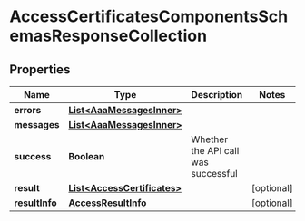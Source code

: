 

# AccessCertificatesComponentsSchemasResponseCollection


## Properties

| Name | Type | Description | Notes |
|------------ | ------------- | ------------- | -------------|
|**errors** | [**List&lt;AaaMessagesInner&gt;**](AaaMessagesInner.md) |  |  |
|**messages** | [**List&lt;AaaMessagesInner&gt;**](AaaMessagesInner.md) |  |  |
|**success** | **Boolean** | Whether the API call was successful |  |
|**result** | [**List&lt;AccessCertificates&gt;**](AccessCertificates.md) |  |  [optional] |
|**resultInfo** | [**AccessResultInfo**](AccessResultInfo.md) |  |  [optional] |



